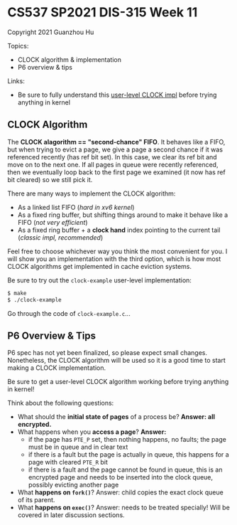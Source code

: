 # CS537 SP2021 DIS-315 Week 11

Copyright 2021 Guanzhou Hu

Topics:

- CLOCK algorithm & implementation
- P6 overview & tips

Links:

- Be sure to fully understand this [user-level CLOCK impl](https://github.com/josehu07/CS537-SP2021-DIS/blob/main/w11/clock-example.c) before trying anything in kernel

## CLOCK Algorithm

The **CLOCK alagorithm == "second-chance" FIFO**. It behaves like a FIFO, but when trying to evict a page, we give a page a second chance if it was referenced recently (has ref bit set). In this case, we clear its ref bit and move on to the next one. If all pages in queue were recently referenced, then we eventually loop back to the first page we examined (it now has ref bit cleared) so we still pick it.

There are many ways to implement the CLOCK algorithm:

- As a linked list FIFO (*hard in xv6 kernel*)
- As a fixed ring buffer, but shifting things around to make it behave like a FIFO (*not very efficient*)
- As a fixed ring buffer + a **clock hand** index pointing to the current tail (*classic impl, recommended*)

Feel free to choose whichever way you think the most convenient for you. I will show you an implementation with the third option, which is how most CLOCK algorithms get implemented in cache eviction systems.

Be sure to try out the `clock-example` user-level implementation:

```bash
$ make
$ ./clock-example
```

Go through the code of `clock-example.c`...

## P6 Overview & Tips

P6 spec has not yet been finalized, so please expect small changes. Nonetheless, the CLOCK algorithm will be used so it is a good time to start making a CLOCK implementation.

Be sure to get a user-level CLOCK algorithm working before trying anything in kernel!

Think about the following questions:
- What should the **initial state of pages** of a process be?  **Answer: all encrypted.**
- What happens when you **access a page**?  **Answer:**
  - if the page has `PTE_P` set, then nothing happens, no faults; the page must be in queue and in clear text
  - if there is a fault but the page is actually in queue, this happens for a page with cleared `PTE_R` bit
  - if there is a fault and the page cannot be found in queue, this is an encrypted page and needs to be inserted into the clock queue, possibly evicting another page
- What **happens on `fork()`**?  Answer: child copies the exact clock queue of its parent.
- What **happens on `exec()`**?  Answer: needs to be treated specially! Will be covered in later discussion sections.
